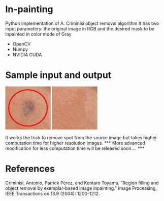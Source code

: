 # In-painting 
Python implementation of A. Criminisi object removal algorithm
It has two input parameters: the original image in RGB and the desired mask to be inpainted in color mode of Gray

* OpenCV
* Numpy
* NVIDIA CUDA 

# Sample input and output
![marked area to be removed](https://github.com/NazminJuli/Criminisi-Inpainting/blob/155bb02433761202e4aca90db8e85c48ebcc418b/problem_2.png)
![marked area after inpainting](https://github.com/NazminJuli/Criminisi-Inpainting/blob/155bb02433761202e4aca90db8e85c48ebcc418b/problem_2_out_5.jpg)

It works the trick to remove spot from the source image but takes higher computation time for higher resolution images.
*** More advanced modification for less computation time will be released soon.... ***

# References
Criminisi, Antonio, Patrick Pérez, and Kentaro Toyama. "Region filling and object removal by exemplar-based image inpainting." Image Processing, IEEE Transactions on 13.9 (2004): 1200-1212.
